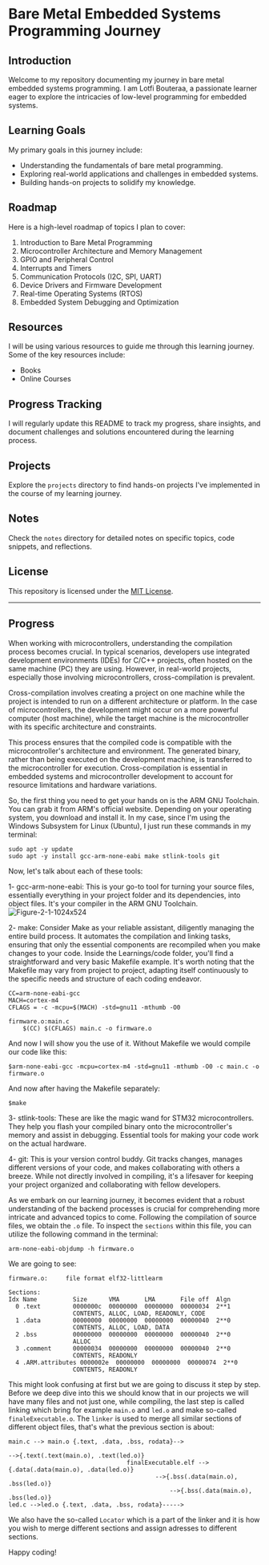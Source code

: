 # Bare Metal Embedded Systems Programming Journey

## Introduction
Welcome to my repository documenting my journey in bare metal embedded systems programming. I am Lotfi Bouteraa, a passionate learner eager to explore the intricacies of low-level programming for embedded systems.

## Learning Goals
My primary goals in this journey include:
- Understanding the fundamentals of bare metal programming.
- Exploring real-world applications and challenges in embedded systems.
- Building hands-on projects to solidify my knowledge.

## Roadmap
Here is a high-level roadmap of topics I plan to cover:
1. Introduction to Bare Metal Programming
2. Microcontroller Architecture and Memory Management
3. GPIO and Peripheral Control
4. Interrupts and Timers
5. Communication Protocols (I2C, SPI, UART)
6. Device Drivers and Firmware Development
7. Real-time Operating Systems (RTOS)
8. Embedded System Debugging and Optimization

## Resources
I will be using various resources to guide me through this learning journey. Some of the key resources include:
- Books
- Online Courses
  
## Progress Tracking
I will regularly update this README to track my progress, share insights, and document challenges and solutions encountered during the learning process.

## Projects
Explore the `projects` directory to find hands-on projects I've implemented in the course of my learning journey.

## Notes
Check the `notes` directory for detailed notes on specific topics, code snippets, and reflections.



## License
This repository is licensed under the [MIT License](LICENSE.md).

---

## Progress 
When working with microcontrollers, understanding the compilation process becomes crucial. In typical scenarios, developers use integrated development environments (IDEs) for C/C++ projects, often hosted on the same machine (PC) they are using. However, in real-world projects, especially those involving microcontrollers, cross-compilation is prevalent.

Cross-compilation involves creating a project on one machine while the project is intended to run on a different architecture or platform. In the case of microcontrollers, the development might occur on a more powerful computer (host machine), while the target machine is the microcontroller with its specific architecture and constraints.

This process ensures that the compiled code is compatible with the microcontroller's architecture and environment. The generated binary, rather than being executed on the development machine, is transferred to the microcontroller for execution. Cross-compilation is essential in embedded systems and microcontroller development to account for resource limitations and hardware variations.

So, the first thing you need to get your hands on is the ARM GNU Toolchain. You can grab it from ARM's official website. Depending on your operating system, you download and install it. In my case, since I'm using the Windows Subsystem for Linux (Ubuntu), I just run these commands in my terminal:
```
sudo apt -y update
sudo apt -y install gcc-arm-none-eabi make stlink-tools git
````
Now, let's talk about each of these tools:

1- gcc-arm-none-eabi:
This is your go-to tool for turning your source files, essentially everything in your project folder and its dependencies, into object files. It's your compiler in the ARM GNU Toolchain.
![Figure-2-1-1024x524](https://github.com/lotfibtr2/bare-metal-embedded-journey/assets/62564371/5ff42075-619c-4a3b-aec3-64ffbc30896a)

2- make:
Consider Make as your reliable assistant, diligently managing the entire build process. It automates the compilation and linking tasks, ensuring that only the essential components are recompiled when you make changes to your code. Inside the Learnings/code folder, you'll find a straightforward and very basic Makefile example. It's worth noting that the Makefile may vary from project to project, adapting itself continuously to the specific needs and structure of each coding endeavor.
````
CC=arm-none-eabi-gcc 
MACH=cortex-m4
CFLAGS = -c -mcpu=$(MACH) -std=gnu11 -mthumb -O0

firmware.o:main.c
	$(CC) $(CFLAGS) main.c -o firmware.o
````
And now I will show you the use of it.
Without Makefile we would compile our code like this:
````
$arm-none-eabi-gcc -mcpu=cortex-m4 -std=gnu11 -mthumb -O0 -c main.c -o firmware.o
````
And now after having the Makefile separately:
````
$make
````

3- stlink-tools:
These are like the magic wand for STM32 microcontrollers. They help you flash your compiled binary onto the microcontroller's memory and assist in debugging. Essential tools for making your code work on the actual hardware.

4- git:
This is your version control buddy. Git tracks changes, manages different versions of your code, and makes collaborating with others a breeze. While not directly involved in compiling, it's a lifesaver for keeping your project organized and collaborating with fellow developers.

As we embark on our learning journey, it becomes evident that a robust understanding of the backend processes is crucial for comprehending more intricate and advanced topics to come. Following the compilation of source files, we obtain the ``.o`` file. To inspect the ``sections`` within this file, you can utilize the following command in the terminal:
````
arm-none-eabi-objdump -h firmware.o
````
We are going to see: 
````
firmware.o:     file format elf32-littlearm

Sections:
Idx Name          Size      VMA       LMA       File off  Algn
  0 .text         0000000c  00000000  00000000  00000034  2**1
                  CONTENTS, ALLOC, LOAD, READONLY, CODE
  1 .data         00000000  00000000  00000000  00000040  2**0
                  CONTENTS, ALLOC, LOAD, DATA
  2 .bss          00000000  00000000  00000000  00000040  2**0
                  ALLOC
  3 .comment      00000034  00000000  00000000  00000040  2**0
                  CONTENTS, READONLY
  4 .ARM.attributes 0000002e  00000000  00000000  00000074  2**0
                  CONTENTS, READONLY
````
This might look confusing at first but we are going to discuss it step by step. Before we deep dive into this we should know that in our projects we will have many files and not just one, while compiling, the last step is called linking which bring for example ````main.o```` and ````led.o```` and make so-called ````finaleExecutable.o````.
The ````linker```` is used to merge all similar sections of different object files, that's what the previous section is about:
````
main.c --> main.o {.text, .data, .bss, rodata}-->
                                                                             -->{.text(.text(main.o), .text(led.o)}
	 					         finalExecutable.elf -->{.data(.data(main.o), .data(led.o)}
			 						     -->{.bss(.data(main.o), .bss(led.o)}
								             -->{.bss(.data(main.o), .bss(led.o)}		
led.c -->led.o {.text, .data, .bss, rodata}----->
````
We also have the so-called ````Locator```` which is a part of the linker and it is how you wish to merge different sections and assign adresses to different sections.




Happy coding!
